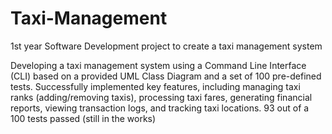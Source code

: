 # Taxi-Management
1st year Software Development project to create a taxi management system

Developing a taxi management system using a Command Line Interface (CLI) based on a provided UML Class Diagram and a set of 100 pre-defined tests. Successfully implemented key features, including managing taxi ranks (adding/removing taxis), processing taxi fares, generating financial reports, viewing transaction logs, and tracking taxi locations. 93 out of a 100 tests passed (still in the works)
